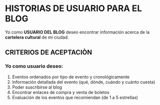 # HISTORIAS DE USUARIO PARA EL BLOG

Yo como **USUARIO DEL BLOG** deseo encontrar información acerca de la **cartelera cultural** de mi ciudad.

## CRITERIOS DE ACEPTACIÒN

### **Yo como usuario deseo:**

1. Eventos ordenados por tipo de evento y cronológicamente
2. Información detallada del evento (qué, dónde, cuándo y cuánto cuesta)
3. Poder suscribirse al blog
4. Encontrar enlaces de compra y venta de boletos
5. Evaluación de los eventos que recomiendan (de 1 a 5 estrellas)